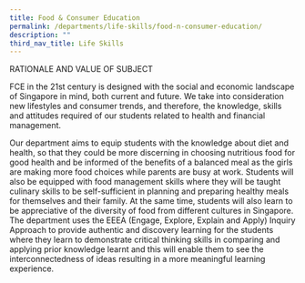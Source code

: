 ```yaml
---
title: Food & Consumer Education
permalink: /departments/life-skills/food-n-consumer-education/
description: ""
third_nav_title: Life Skills
---
```

RATIONALE AND VALUE OF SUBJECT

FCE in the 21st century is designed with the social and economic landscape of Singapore in mind, both current and future. We take into consideration new lifestyles and consumer trends, and therefore, the knowledge, skills and attitudes required of our students related to health and financial management.

Our department aims to equip students with the knowledge about diet and health, so that they could be more discerning in choosing nutritious food for good health and be informed of the benefits of a balanced meal as the girls are making more food choices while parents are busy at work. Students will also be equipped with food management skills where they will be taught culinary skills to be self-sufficient in planning and preparing healthy meals for themselves and their family. At the same time, students will also learn to be appreciative of the diversity of food from different cultures in Singapore. The department uses the EEEA (Engage, Explore, Explain and Apply) Inquiry Approach to provide authentic and discovery learning for the students where they learn to demonstrate critical thinking skills in comparing and applying prior knowledge learnt and this will enable them to see the interconnectedness of ideas resulting in a more meaningful learning experience.